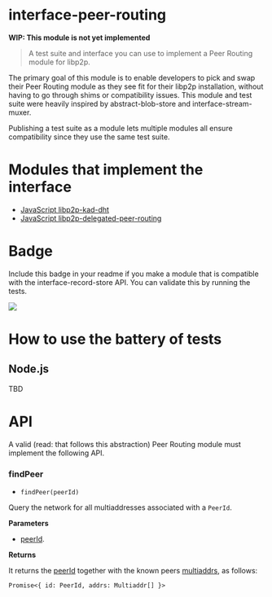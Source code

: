 interface-peer-routing
=====================

**WIP: This module is not yet implemented**

> A test suite and interface you can use to implement a Peer Routing module for libp2p.

The primary goal of this module is to enable developers to pick and swap their Peer Routing module as they see fit for their libp2p installation, without having to go through shims or compatibility issues. This module and test suite were heavily inspired by abstract-blob-store and interface-stream-muxer.

Publishing a test suite as a module lets multiple modules all ensure compatibility since they use the same test suite.

# Modules that implement the interface

- [JavaScript libp2p-kad-dht](https://github.com/libp2p/js-libp2p-kad-dht)
- [JavaScript libp2p-delegated-peer-routing](https://github.com/libp2p/js-libp2p-delegated-peer-routing)

# Badge

Include this badge in your readme if you make a module that is compatible with the interface-record-store API. You can validate this by running the tests.

![](https://raw.githubusercontent.com/libp2p/interface-peer-routing/master/img/badge.png)

# How to use the battery of tests

## Node.js

TBD

# API

A valid (read: that follows this abstraction) Peer Routing module must implement the following API.

### findPeer

- `findPeer(peerId)`

Query the network for all multiaddresses associated with a `PeerId`.

**Parameters**
- [peerId](https://github.com/libp2p/js-peer-id).

**Returns**

It returns the [peerId](https://github.com/libp2p/js-peer-id) together with the known peers [multiaddrs](https://github.com/multiformats/js-multiaddr), as follows:

`Promise<{ id: PeerId, addrs: Multiaddr[] }>`
